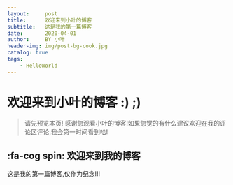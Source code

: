```yaml
---
layout:     post
title:      欢迎来到小叶的博客
subtitle:   这是我的第一篇博客
date:       2020-04-01
author:     BY 小叶
header-img: img/post-bg-cook.jpg
catalog: true
tags:
    - HelloWorld
---
```

# 欢迎来到小叶的博客 :) ;)

> 请先预览本页! 
> 感谢您观看小叶的博客!如果您觉的有什么建议欢迎在我的评论区评论,我会第一时间看到哈!
> 
## :fa-cog spin: 欢迎来到我的博客 

这是我的第一篇博客,仅作为纪念!!!
